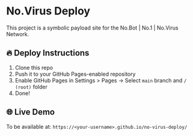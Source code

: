
# No.Virus Deploy

This project is a symbolic payload site for the No.Bot | No.1 | No.Virus Network.

## 🔥 Deploy Instructions

1. Clone this repo
2. Push it to your GitHub Pages-enabled repository
3. Enable GitHub Pages in Settings > Pages → Select `main` branch and `/ (root)` folder
4. Done!

## 🌐 Live Demo

To be available at: `https://<your-username>.github.io/no-virus-deploy/`
